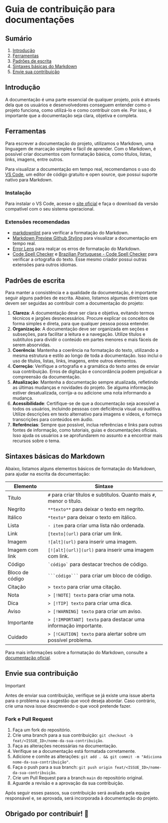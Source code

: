 # Guia de contribuição para documentações

## Sumário

1. [Introdução](#introdução)
2. [Ferramentas](#ferramentas)
3. [Padrões de escrita](#padrões-de-escrita)
4. [Sintaxes básicas do Markdown](#sintaxes-básicas-do-markdown)
5. [Envie sua contribuição](#envie-sua-contribuição)

## Introdução

A documentação é uma parte essencial de qualquer projeto, pois é através dela que os usuários e desenvolvedores conseguem entender como o projeto funciona, como utilizá-lo e como contribuir com ele. Por isso, é importante que a documentação seja clara, objetiva e completa.

## Ferramentas

Para escrever a documentação do projeto, utilizamos o Markdown, uma linguagem de marcação simples e fácil de aprender. Com o Markdown, é possível criar documentos com formatação básica, como títulos, listas, links, imagens, entre outros.

Para visualizar a documentação em tempo real, recomendamos o uso do [VS Code](https://code.visualstudio.com/), um editor de código gratuito e open source, que possui suporte nativo para Markdown.

### Instalação

Para instalar o VS Code, acesse o [site oficial](https://code.visualstudio.com/) e faça o download da versão compatível com o seu sistema operacional.

### Extensões recomendadas

- [markdownlint](https://marketplace.visualstudio.com/items?itemName=DavidAnson.vscode-markdownlint) para verificar a formatação do Markdown.
- [Markdown Preview Github Styling](https://marketplace.visualstudio.com/items?itemName=bierner.markdown-preview-github-styles) para visualizar a documentação em tempo real.
- [Error Lens](https://marketplace.visualstudio.com/items?itemName=usernamehw.errorlens) para realçar os erros de formatação do Markdown.
- [Code Spell Checker](https://marketplace.visualstudio.com/items?itemName=streetsidesoftware.code-spell-checker) e [Brazilian Portuguese - Code Spell Checker](https://marketplace.visualstudio.com/items?itemName=streetsidesoftware.code-spell-checker-portuguese-brazilian) para verificar a ortografia do texto. Esse mesmo criador possui outras extensões para outros idiomas.

## Padrões de escrita

Para manter a consistência e a qualidade da documentação, é importante seguir alguns padrões de escrita. Abaixo, listamos algumas diretrizes que devem ser seguidas ao contribuir com a documentação do projeto:

1. **Clareza**: A documentação deve ser clara e objetiva, evitando termos técnicos e jargões desnecessários. Procure explicar os conceitos de forma simples e direta, para que qualquer pessoa possa entender.
2. **Organização**: A documentação deve ser organizada em seções e subseções, para facilitar a leitura e a navegação. Utilize títulos e subtítulos para dividir o conteúdo em partes menores e mais fáceis de serem absorvidas.
3. **Coerência**: Mantenha a coerência na formatação do texto, utilizando a mesma estrutura e estilo ao longo de toda a documentação. Isso inclui o uso de títulos, listas, links, imagens, entre outros elementos.
4. **Correção**: Verifique a ortografia e a gramática do texto antes de enviar sua contribuição. Erros de digitação e concordância podem prejudicar a compreensão da documentação.
5. **Atualização**: Mantenha a documentação sempre atualizada, refletindo as últimas mudanças e novidades do projeto. Se alguma informação estiver desatualizada, corrija-a ou adicione uma nota informando a mudança.
6. **Acessibilidade**: Certifique-se de que a documentação seja acessível a todos os usuários, incluindo pessoas com deficiência visual ou auditiva. Utilize descrições em texto alternativo para imagens e vídeos, e forneça transcrições para conteúdos em áudio.
7. **Referências**: Sempre que possível, inclua referências e links para outras fontes de informação, como tutoriais, guias e documentações oficiais. Isso ajuda os usuários a se aprofundarem no assunto e a encontrar mais recursos sobre o tema.

## Sintaxes básicas do Markdown

Abaixo, listamos alguns elementos básicos de formatação do Markdown, para ajudar na escrita da documentação:

| Elemento | Sintaxe |
| --- | --- |
| Título | `#` para criar títulos e subtítulos. Quanto mais `#`, menor o título. |
| Negrito | `**texto**` para deixar o texto em negrito. |
| Itálico | `*texto*` para deixar o texto em itálico. |
| Lista | `- item` para criar uma lista não ordenada. |
| Link | `[texto](url)` para criar um link. |
| Imagem | `![alt](url)` para inserir uma imagem. |
| Imagem com link | `[![alt](url)](url)` para inserir uma imagem com link. |
| Código | `` `código` `` para destacar trechos de código. |
| Bloco de código | `` ```código``` `` para criar um bloco de código. |
| Citação | `> texto` para criar uma citação. |
| Nota | `> [!NOTE] texto` para criar uma nota. |
| Dica | `> [!TIP] texto` para criar uma dica. |
| Aviso | `> [!WARNING] texto` para criar um aviso. |
| Importante | `> [!IMPORTANT] texto` para destacar uma informação importante. |
| Cuidado | `> [!CAUTION] texto` para alertar sobre um possível problema. |

Para mais informações sobre a formatação do Markdown, consulte a [documentação oficial](https://www.markdownguide.org/basic-syntax/).

## Envie sua contribuição

> [!IMPORTANT]
>
> Antes de enviar sua contribuição, verifique se já existe uma issue aberta para o problema ou a sugestão que você deseja abordar. Caso contrário, crie uma nova issue descrevendo o que você pretende fazer.

### Fork e Pull Request

1. Faça um fork do repositório.
2. Crie uma branch para a sua contribuição: `git checkout -b feat/<ISSUE_ID>/nome-da-sua-contribuição`.
3. Faça as alterações necessárias na documentação.
4. Verifique se a documentação está formatada corretamente.
5. Adicione e comite as alterações: `git add . && git commit -m "Adiciona nome-da-sua-contribuição"`.
6. Faça o push para a sua branch: `git push origin feat/<ISSUE_ID>/nome-da-sua-contribuição`.
7. Crie um Pull Request para a branch `main` do repositório original.
8. Aguarde a revisão e a aprovação da sua contribuição.

Após seguir esses passos, sua contribuição será avaliada pela equipe responsável e, se aprovada, será incorporada à documentação do projeto.

## Obrigado por contribuir! 🚀
